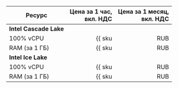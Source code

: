 | Ресурс        | Цена за 1 час,<br>вкл. НДС                                  | Цена за 1 месяц,<br>вкл. НДС                                      |
| ----- | ----: | ----: |
| **Intel Cascade Lake**                                                                                                                          |
| 100% vCPU     | {{ sku|RUB|mdb.cluster.elasticsearch.v2.cpu.c100|string }}  | {{ sku|RUB|mdb.cluster.elasticsearch.v2.cpu.c100|month|string }}  |
| RAM (за 1 ГБ) | {{ sku|RUB|mdb.cluster.elasticsearch.v2.ram.basic|string }} | {{ sku|RUB|mdb.cluster.elasticsearch.v2.ram.basic|month|string }} |
| **Intel Ice Lake**                                                          |
| 100% vCPU     | {{ sku|RUB|mdb.cluster.elasticsearch.v3.cpu.c100|string }}  | {{ sku|RUB|mdb.cluster.elasticsearch.v3.cpu.c100|month|string }}  |
| RAM (за 1 ГБ) | {{ sku|RUB|mdb.cluster.elasticsearch.v3.ram.basic|string }} | {{ sku|RUB|mdb.cluster.elasticsearch.v3.ram.basic|month|string }} |